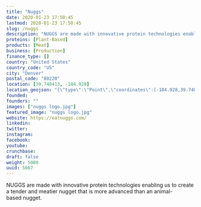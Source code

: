 ```yaml
---
title: "Nuggs"
date: 2020-01-23 17:50:45
lastmod: 2020-01-23 17:50:45
slug: /nuggs
description: "NUGGS are made with innovative protein technologies enabling us to create a tender and meatier nugget that is more advanced than an animal-based nugget."
proteins: [Plant-Based]
products: [Meat]
business: [Production]
finance_type: []
country: "United States"
country_code: "US"
city: "Denver"
postal_code: "80220"
location: [39.740413, -104.928]
location_geojson: "{\"type\":\"Point\",\"coordinates\":[-104.928,39.740413]}"
founded: 
founders: ""
images: ["nuggs logo.jpg"]
featured_image: "nuggs logo.jpg"
website: https://eatnuggs.com/
linkedin: 
twitter: 
instagram: 
facebook: 
youtube: 
crunchbase: 
draft: false
weight: 5000
uuid: 5667
---
```

NUGGS are made with innovative protein technologies enabling us to create a tender and meatier nugget that is more advanced than an animal-based nugget.
